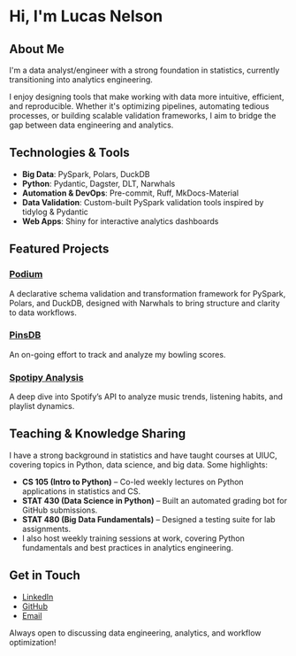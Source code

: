 # Hi, I'm Lucas Nelson

## About Me
I'm a data analyst/engineer with a strong foundation in statistics, currently transitioning into analytics engineering.

I enjoy designing tools that make working with data more intuitive, efficient, and reproducible. Whether it's optimizing pipelines, automating tedious processes, or building scalable validation frameworks, I aim to bridge the gap between data engineering and analytics.

## Technologies & Tools
- **Big Data**: PySpark, Polars, DuckDB
- **Python**: Pydantic, Dagster, DLT, Narwhals
- **Automation & DevOps**: Pre-commit, Ruff, MkDocs-Material
- **Data Validation**: Custom-built PySpark validation tools inspired by tidylog & Pydantic
- **Web Apps**: Shiny for interactive analytics dashboards

## Featured Projects
### [Podium](https://github.com/lucas-nelson-uiuc/podium)
A declarative schema validation and transformation framework for PySpark, Polars, and DuckDB, designed with Narwhals to bring structure and clarity to data workflows.

### [PinsDB](https://github.com/lucas-nelson-uiuc/pinsdb)
An on-going effort to track and analyze my bowling scores.

### [Spotipy Analysis](https://github.com/lucas-nelson-uiuc/spotipy_analysis)
A deep dive into Spotify’s API to analyze music trends, listening habits, and playlist dynamics.

## Teaching & Knowledge Sharing
I have a strong background in statistics and have taught courses at UIUC, covering topics in Python, data science, and big data. Some highlights:
- **CS 105 (Intro to Python)** – Co-led weekly lectures on Python applications in statistics and CS.
- **STAT 430 (Data Science in Python)** – Built an automated grading bot for GitHub submissions.
- **STAT 480 (Big Data Fundamentals)** – Designed a testing suite for lab assignments.
- I also host weekly training sessions at work, covering Python fundamentals and best practices in analytics engineering.

## Get in Touch
- [LinkedIn](https://www.linkedin.com/in/lucas-nelson-0a7b7216a/)
- [GitHub](https://github.com/lucas-nelson-uiuc)
- [Email](mailto:lucas.nelson.contacts@gmail.com)

Always open to discussing data engineering, analytics, and workflow optimization!
